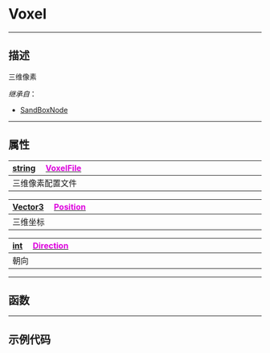 # Voxel
------------------------------------------------------------------------------------------
## 描述

三维像素

*继承自*：
* [SandBoxNode](/Api/Class/NoType/SandBoxNode.md)

------------------------------------------------------------------------------------------
## 属性

|<div style="width:1125px">[string](/Api/DataType/String.md) &emsp;[<font color="dd00dd">VoxelFile</font>]()</div>|
|:---|
|三维像素配置文件|


|<div style="width:1125px">[Vector3](/Api/DataType/Vector3.md) &emsp;[<font color="dd00dd">Position</font>]()</div>|
|:---|
|三维坐标|

|<div style="width:1125px">[int](/Api/DataType/Int.md) &emsp;[<font color="dd00dd">Direction</font>]()</div>|
|:---|
|朝向|

------------------------------------------------------------------------------------------
## 函数

------------------------------------------------------------------------------------------
## 示例代码

```lua

```